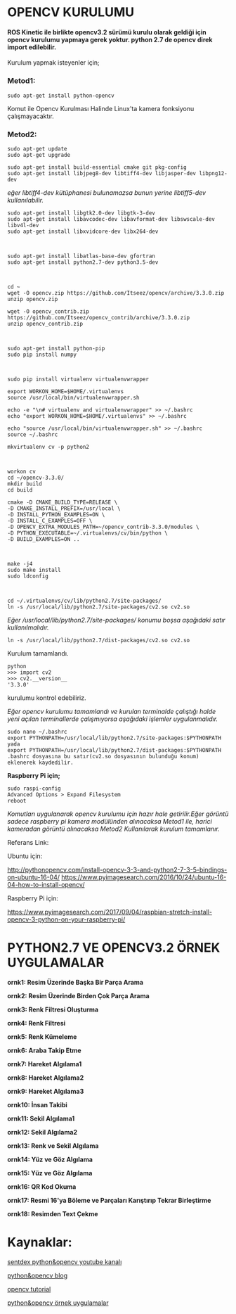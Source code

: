# OPENCV KURULUMU

#### ROS Kinetic ile birlikte opencv3.2 sürümü kurulu olarak geldiği için opencv kurulumu yapmaya gerek yoktur. python 2.7 de opencv direk import edilebilir.

Kurulum yapmak isteyenler için;

### Metod1:
	sudo apt-get install python-opencv
Komut ile Opencv Kurulması Halinde Linux'ta kamera fonksiyonu çalışmayacaktır.

### Metod2:
	sudo apt-get update
	sudo apt-get upgrade

	sudo apt-get install build-essential cmake git pkg-config
	sudo apt-get install libjpeg8-dev libtiff4-dev libjasper-dev libpng12-dev	

*eğer libtiff4-dev kütüphanesi bulunamazsa bunun yerine libtiff5-dev kullanılabilir.*

	sudo apt-get install libgtk2.0-dev libgtk-3-dev
	sudo apt-get install libavcodec-dev libavformat-dev libswscale-dev libv4l-dev
	sudo apt-get install libxvidcore-dev libx264-dev



	sudo apt-get install libatlas-base-dev gfortran
	sudo apt-get install python2.7-dev python3.5-dev



	cd ~
	wget -O opencv.zip https://github.com/Itseez/opencv/archive/3.3.0.zip
	unzip opencv.zip
	
	wget -O opencv_contrib.zip https://github.com/Itseez/opencv_contrib/archive/3.3.0.zip
	unzip opencv_contrib.zip



	sudo apt-get install python-pip
	sudo pip install numpy



	sudo pip install virtualenv virtualenvwrapper
	
	export WORKON_HOME=$HOME/.virtualenvs
	source /usr/local/bin/virtualenvwrapper.sh
	
	echo -e "\n# virtualenv and virtualenvwrapper" >> ~/.bashrc
	echo "export WORKON_HOME=$HOME/.virtualenvs" >> ~/.bashrc
	
	echo "source /usr/local/bin/virtualenvwrapper.sh" >> ~/.bashrc
	source ~/.bashrc

	mkvirtualenv cv -p python2



	workon cv
	cd ~/opencv-3.3.0/
	mkdir build
	cd build

	cmake -D CMAKE_BUILD_TYPE=RELEASE \
	-D CMAKE_INSTALL_PREFIX=/usr/local \
	-D INSTALL_PYTHON_EXAMPLES=ON \
	-D INSTALL_C_EXAMPLES=OFF \
	-D OPENCV_EXTRA_MODULES_PATH=~/opencv_contrib-3.3.0/modules \
	-D PYTHON_EXECUTABLE=~/.virtualenvs/cv/bin/python \
	-D BUILD_EXAMPLES=ON ..



	make -j4
	sudo make install
	sudo ldconfig



	cd ~/.virtualenvs/cv/lib/python2.7/site-packages/
	ln -s /usr/local/lib/python2.7/site-packages/cv2.so cv2.so

*Eğer /usr/local/lib/python2.7/site-packages/ konumu boşsa aşağıdaki satır kullanılmalıdır.*

	ln -s /usr/local/lib/python2.7/dist-packages/cv2.so cv2.so

Kurulum tamamlandı.

	python
	>>> import cv2
	>>> cv2.__version__
	'3.3.0'

kurulumu kontrol edebiliriz.


*Eğer opencv kurulumu tamamlandı ve kurulan terminalde çalıştığı halde 
yeni açılan terminallerde çalışmıyorsa aşağıdaki işlemler uygulanmalıdır.*

	sudo nano ~/.bashrc
	export PYTHONPATH=/usr/local/lib/python2.7/site-packages:$PYTHONPATH yada
	export PYTHONPATH=/usr/local/lib/python2.7/dist-packages:$PYTHONPATH 
	.bashrc dosyasına bu satır(cv2.so dosyasının bulunduğu konum) eklenerek kaydedilir.

**Raspberry Pi için;**

	sudo raspi-config
	Advanced Options > Expand Filesystem
	reboot

*Komutları uygulanarak opencv kurulumu için hazır hale getirilir.Eğer görüntü sadece raspberry pi kamera modülünden alınacaksa Metod1 ile, harici kameradan görüntü alınacaksa Metod2 Kullanılarak kurulum tamamlanır.*

Referans Link:

Ubuntu için:

http://pythonopencv.com/install-opencv-3-3-and-python2-7-3-5-bindings-on-ubuntu-16-04/
https://www.pyimagesearch.com/2016/10/24/ubuntu-16-04-how-to-install-opencv/

Raspberry Pi için:

https://www.pyimagesearch.com/2017/09/04/raspbian-stretch-install-opencv-3-python-on-your-raspberry-pi/


# PYTHON2.7 VE OPENCV3.2 ÖRNEK UYGULAMALAR

**ornk1: Resim Üzerinde Başka Bir Parça Arama**

**ornk2: Resim Üzerinde Birden Çok Parça Arama**

**ornk3: Renk Filtresi Oluşturma**

**ornk4: Renk Filtresi**

**ornk5: Renk Kümeleme**

**ornk6: Araba Takip Etme**

**ornk7: Hareket Algılama1**

**ornk8: Hareket Algılama2**

**ornk9: Hareket Algılama3**

**ornk10: İnsan Takibi**

**ornk11: Sekil Algılama1**

**ornk12: Sekil Algılama2**

**ornk13: Renk ve Sekil Algılama**

**ornk14: Yüz ve Göz Algılama**

**ornk15: Yüz ve Göz Algılama**

**ornk16: QR Kod Okuma**

**ornk17: Resmi 16'ya Böleme ve Parçaları Karıştırıp Tekrar Birleştirme**

**ornk18: Resimden Text Çekme**

# Kaynaklar:

[sentdex python&opencv youtube kanalı](https://www.youtube.com/watch?v=Z78zbnLlPUA&list=PLQVvvaa0QuDdttJXlLtAJxJetJcqmqlQq)

[python&opencv blog](http://mavienginberk.blogspot.com.tr/search/label/opencv%20python)

[opencv tutorial](https://docs.opencv.org/trunk/d6/d00/tutorial_py_root.html)

[python&opencv örnek uygulamalar](https://www.pyimagesearch.com/)
